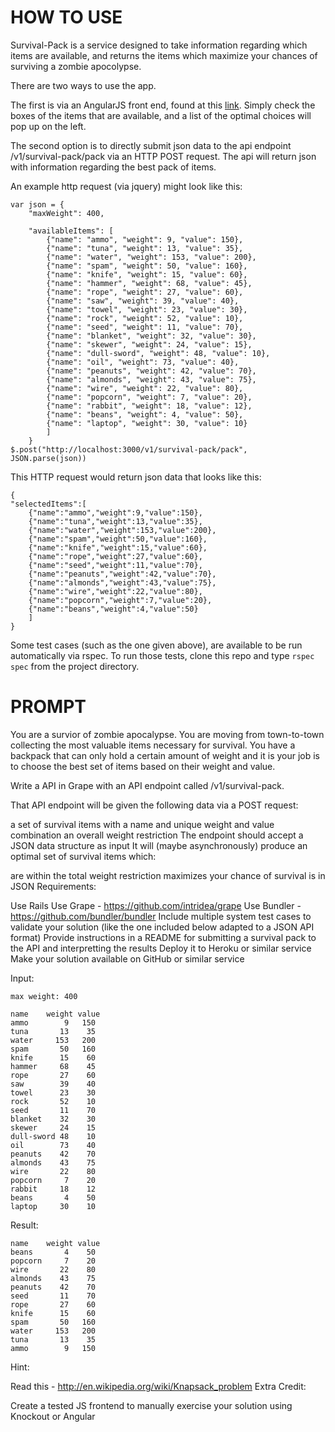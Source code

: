 HOW TO USE
==================

Survival-Pack is a service designed to take information regarding which items are available, and returns the items which maximize your chances of surviving a zombie apocolypse. 

There are two ways to use the app. 

The first is via an AngularJS front end, found at this [link](http://zombie-survival-kit.herokuapp.com/). Simply check the boxes of the items that are available, and a list of the optimal choices will pop up on the left. 

The second option is to directly submit json data to the api endpoint /v1/survival-pack/pack via an HTTP POST request. The api will return json with information regarding the best pack of items.

An example http request (via jquery) might look like this:

	var json = { 
		"maxWeight": 400,

		"availableItems": [
			{"name": "ammo", "weight": 9, "value": 150},
			{"name": "tuna", "weight": 13, "value": 35},
			{"name": "water", "weight": 153, "value": 200},
			{"name": "spam", "weight": 50, "value": 160},
			{"name": "knife", "weight": 15, "value": 60},
			{"name": "hammer", "weight": 68, "value": 45},
			{"name": "rope", "weight": 27, "value": 60},
			{"name": "saw", "weight": 39, "value": 40},
			{"name": "towel", "weight": 23, "value": 30},
			{"name": "rock", "weight": 52, "value": 10},
			{"name": "seed", "weight": 11, "value": 70},
			{"name": "blanket", "weight": 32, "value": 30},
			{"name": "skewer", "weight": 24, "value": 15},
			{"name": "dull-sword", "weight": 48, "value": 10},
			{"name": "oil", "weight": 73, "value": 40},
			{"name": "peanuts", "weight": 42, "value": 70},
			{"name": "almonds", "weight": 43, "value": 75},
			{"name": "wire", "weight": 22, "value": 80},
			{"name": "popcorn", "weight": 7, "value": 20},
			{"name": "rabbit", "weight": 18, "value": 12},
			{"name": "beans", "weight": 4, "value": 50},
			{"name": "laptop", "weight": 30, "value": 10}
			]
		}
    $.post("http://localhost:3000/v1/survival-pack/pack", JSON.parse(json))

This HTTP request would return json data that looks like this:

    {
	"selectedItems":[
		{"name":"ammo","weight":9,"value":150},
		{"name":"tuna","weight":13,"value":35},
		{"name":"water","weight":153,"value":200},
		{"name":"spam","weight":50,"value":160},
		{"name":"knife","weight":15,"value":60},
		{"name":"rope","weight":27,"value":60},
		{"name":"seed","weight":11,"value":70},
		{"name":"peanuts","weight":42,"value":70},
		{"name":"almonds","weight":43,"value":75},
		{"name":"wire","weight":22,"value":80},
		{"name":"popcorn","weight":7,"value":20},
		{"name":"beans","weight":4,"value":50}
		]
	}

Some test cases (such as the one given above), are available to be run automatically via rspec. To run those tests, clone this repo and type `rspec spec` from the project directory.


PROMPT
================================

You are a survior of zombie apocalypse. You are moving from town-to-town collecting the most valuable items necessary for survival. You have a backpack that can only hold a certain amount of weight and it is your job is to choose the best set of items based on their weight and value.

Write a API in Grape with an API endpoint called /v1/survival-pack.

That API endpoint will be given the following data via a POST request:

a set of survival items with a name and unique weight and value combination
an overall weight restriction
The endpoint should accept a JSON data structure as input
It will (maybe asynchronously) produce an optimal set of survival items which:

are within the total weight restriction
maximizes your chance of survival
is in JSON
Requirements:

Use Rails
Use Grape - https://github.com/intridea/grape
Use Bundler - https://github.com/bundler/bundler
Include multiple system test cases to validate your solution (like the one included below adapted to a JSON API format)
Provide instructions in a README for submitting a survival pack to the API and interpretting the results
Deploy it to Heroku or similar service
Make your solution available on GitHub or similar service


Input:

	max weight: 400
	
	name    weight value
	ammo        9   150
	tuna       13    35
	water     153   200
	spam       50   160
	knife      15    60
	hammer     68    45
	rope       27    60
	saw        39    40
	towel      23    30
	rock       52    10
	seed       11    70
	blanket    32    30
	skewer     24    15
	dull-sword 48    10
	oil        73    40
	peanuts    42    70
	almonds    43    75
	wire       22    80
	popcorn     7    20
	rabbit     18    12
	beans       4    50
	laptop     30    10

Result:

	name    weight value
	beans       4    50
	popcorn     7    20
	wire       22    80
	almonds    43    75
	peanuts    42    70
	seed       11    70
	rope       27    60
	knife      15    60
	spam       50   160
	water     153   200
	tuna       13    35
	ammo        9   150

Hint:

Read this - http://en.wikipedia.org/wiki/Knapsack_problem
Extra Credit:

Create a tested JS frontend to manually exercise your solution using Knockout or Angular
